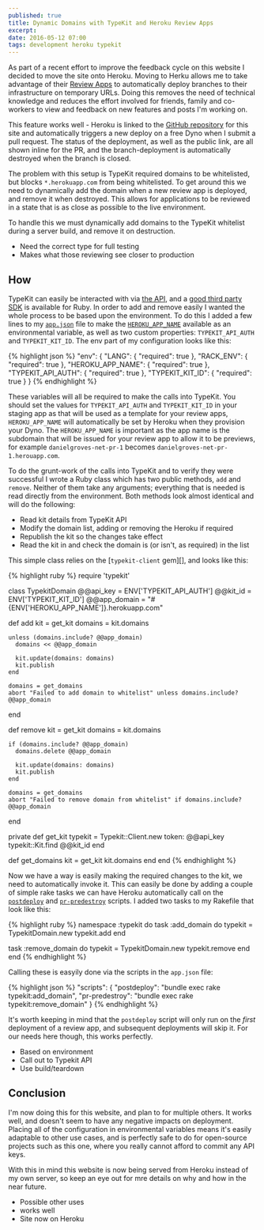 ```yaml
---
published: true
title: Dynamic Domains with TypeKit and Heroku Review Apps
excerpt:
date: 2016-05-12 07:00
tags: development heroku typekit
---
```


As part of a recent effort to improve the feedback cycle on this website I decided to move the site onto Heroku. Moving to Herku allows me to take advantage of their [Review Apps][review_apps] to automatically deploy branches to their infrastructure on temporary URLs. Doing this removes the need of technical knowledge and reduces the effort involved for friends, family and co-workers to view and feedback on new features and posts I'm working on.

This feature works well - Heroku is linked to the [GitHub repository][github_repo] for this site and automatically triggers a new deploy on a free Dyno when I submit a pull request. The status of the deployment, as well as the public link, are all shown inline for the PR, and the branch-deployment is automatically destroyed when the branch is closed.

The problem with this setup is TypeKit required domains to be whitelisted, but blocks `*.herokuapp.com` from being whitelisted. To get around this we need to dynamically add the domain when a new review app is deployed, and remove it when destroyed. This allows for applications to be reviewed in a state that is as close as possible to the live environment.

To handle this we must dynamically add domains to the TypeKit whitelist during a server build, and remove it on destruction.

- Need the correct type for full testing
- Makes what those reviewing see closer to production

## How

TypeKit can easily be interacted with via [the API][typekit_api], and a [good third party SDK][ruby_typekit_sdk] is available for Ruby. In order to add and remove easily I wanted the whole process to be based upon the environment. To do this I added a few lines to my [`app.json`][heroku_appjson] file to make the [`HEROKU_APP_NAME`][heroku_app_name] available as an environmental variable, as well as two custom properties: `TYPEKIT_API_AUTH` and `TYPEKIT_KIT_ID`. The env part of my configuration looks like this:

{% highlight json %}
"env": {
  "LANG": {
    "required": true
  },
  "RACK_ENV": {
    "required": true
  },
  "HEROKU_APP_NAME": {
    "required": true
  },
  "TYPEKIT_API_AUTH": {
    "required": true
  },
  "TYPEKIT_KIT_ID": {
    "required": true
  }
}
{% endhighlight %}

These variables will all be required to make the calls into TypeKit. You should set the values for `TYPEKIT_API_AUTH` and `TYPEKIT_KIT_ID` in your staging app as that will be used as a template for your review apps, `HEROKU_APP_NAME` will automatically be set by Heroku when they provision your Dyno. The `HEROKU_APP_NAME` is important as the app name is the subdomain that will be issued for your review app to allow it to be previews, for example `danielgroves-net-pr-1` becomes `danielgroves-net-pr-1.herouapp.com`.

To do the grunt-work of the calls into TypeKit and to verify they were successful I wrote a Ruby class which has two public methods, `add` and `remove`. Neither of them take any arguments; everything that is needed is read directly from the environment. Both methods look almost identical and will do the following:

- Read kit details from TypeKit API
- Modify the domain list, adding or removing the Heroku if required
- Republish the kit so the changes take effect
- Read the kit in and check the domain is (or isn't, as required) in the list

This simple class relies on the [`typekit-client` gem][], and looks like this:

{% highlight ruby %}
require 'typekit'

class TypekitDomain
  @@api_key = ENV['TYPEKIT_API_AUTH']
  @@kit_id = ENV['TYPEKIT_KIT_ID']
  @@app_domain = "#{ENV['HEROKU_APP_NAME']}.herokuapp.com"

  def add
    kit = get_kit
    domains = kit.domains

    unless (domains.include? @@app_domain)
      domains << @@app_domain

      kit.update(domains: domains)
      kit.publish
    end

    domains = get_domains
    abort "Failed to add domain to whitelist" unless domains.include? @@app_domain
  end

  def remove
    kit = get_kit
    domains = kit.domains

    if (domains.include? @@app_domain)
      domains.delete @@app_domain

      kit.update(domains: domains)
      kit.publish
    end

    domains = get_domains
    abort "Failed to remove domain from whitelist" if domains.include? @@app_domain
  end


  private
  def get_kit
    typekit = Typekit::Client.new token: @@api_key
    typekit::Kit.find @@kit_id
  end

  def get_domains
    kit = get_kit
    kit.domains
  end
end
{% endhighlight %}

Now we have a way is easily making the required changes to the kit, we need to automatically invoke it. This can easily be done by adding a couple of simple rake tasks we can have Heroku automatically call on the [`postdeploy`][heroku_postdeploy] and [`pr-predestroy`][heroku_predestroy] scripts. I added two tasks to my Rakefile that look like this:

{% highlight ruby %}
namespace :typekit do
  task :add_domain do
    typekit = TypekitDomain.new
    typekit.add
  end

  task :remove_domain do
    typekit = TypekitDomain.new
    typekit.remove
  end
end
{% endhighlight %}

Calling these is easyily done via the scripts in the `app.json` file:

{% highlight json %}
"scripts": {
  "postdeploy": "bundle exec rake typekit:add_domain",
  "pr-predestroy": "bundle exec rake typekit:remove_domain"
}
{% endhighlight %}

It's worth keeping in mind that the `postdeploy` script will only run on the _first_ deployment of a review app, and subsequent deployments will skip it. For our needs here though, this works perfectly.

- Based on environment
- Call out to Typekit API
- Use build/teardown

## Conclusion

I'm now doing this for this website, and plan to for multiple others. It works well, and doesn't seem to have any negative impacts on deployment. Placing all of the configuration in environmental variables means it's easily adaptable to other use cases, and is perfectly safe to do for open-source projects such as this one, where you really cannot afford to commit any API keys.

With this in mind this website is now being served from Heroku instead of my own server, so keep an eye out for mre details on why and how in the near future.

- Possible other uses
- works well
- Site now on Heroku

[review_apps]: https://devcenter.heroku.com/articles/github-integration-review-apps
[github_repo]: https://github.com/danielgroves/danielgroves.net
[typekit_api]: https://typekit.com/docs/api
[ruby_typekit_sdk]: https://github.com/IvanUkhov/typekit-client
[heroku_appjson]: https://devcenter.heroku.com/articles/app-json-schema
[heroku_postdeploy]: https://devcenter.heroku.com/articles/github-integration-review-apps#the-postdeploy-script
[heroku_predestroy]: https://devcenter.heroku.com/articles/github-integration-review-apps#pr-predestroy-script
[heroku_app_name]: https://devcenter.heroku.com/articles/github-integration-review-apps#heroku_app_name-and-heroku_parent_app_name
